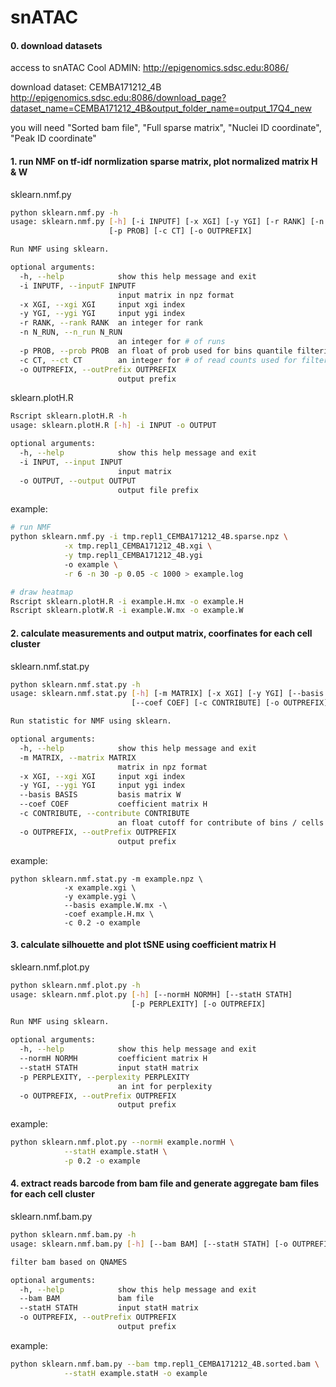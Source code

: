 # snATAC

#### 0. download datasets

access to snATAC Cool ADMIN: http://epigenomics.sdsc.edu:8086/

download dataset: CEMBA171212_4B
	http://epigenomics.sdsc.edu:8086/download_page?dataset_name=CEMBA171212_4B&output_folder_name=output_17Q4_new

you will need "Sorted bam file", "Full sparse matrix", "Nuclei ID coordinate", "Peak ID coordinate" 

#### 1. run NMF on tf-idf normlization sparse matrix, plot normalized matrix H & W

sklearn.nmf.py
```bash
python sklearn.nmf.py -h
usage: sklearn.nmf.py [-h] [-i INPUTF] [-x XGI] [-y YGI] [-r RANK] [-n N_RUN]
                      [-p PROB] [-c CT] [-o OUTPREFIX]

Run NMF using sklearn.

optional arguments:
  -h, --help            show this help message and exit
  -i INPUTF, --inputF INPUTF
                        input matrix in npz format
  -x XGI, --xgi XGI     input xgi index
  -y YGI, --ygi YGI     input ygi index
  -r RANK, --rank RANK  an integer for rank
  -n N_RUN, --n_run N_RUN
                        an integer for # of runs
  -p PROB, --prob PROB  an float of prob used for bins quantile filtering
  -c CT, --ct CT        an integer for # of read counts used for filtering
  -o OUTPREFIX, --outPrefix OUTPREFIX
                        output prefix
```

sklearn.plotH.R
```bash
Rscript sklearn.plotH.R -h
usage: sklearn.plotH.R [-h] -i INPUT -o OUTPUT

optional arguments:
  -h, --help            show this help message and exit
  -i INPUT, --input INPUT
                        input matrix
  -o OUTPUT, --output OUTPUT
                        output file prefix
```

example:
```bash
# run NMF
python sklearn.nmf.py -i tmp.repl1_CEMBA171212_4B.sparse.npz \
			-x tmp.repl1_CEMBA171212_4B.xgi \
			-y tmp.repl1_CEMBA171212_4B.ygi 
			-o example \
			-r 6 -n 30 -p 0.05 -c 1000 > example.log

# draw heatmap
Rscript sklearn.plotH.R -i example.H.mx -o example.H
Rscript sklearn.plotW.R -i example.W.mx -o example.W
```

#### 2. calculate measurements and output matrix, coorfinates for each cell cluster

sklearn.nmf.stat.py
```bash
python sklearn.nmf.stat.py -h
usage: sklearn.nmf.stat.py [-h] [-m MATRIX] [-x XGI] [-y YGI] [--basis BASIS]
                           [--coef COEF] [-c CONTRIBUTE] [-o OUTPREFIX]

Run statistic for NMF using sklearn.

optional arguments:
  -h, --help            show this help message and exit
  -m MATRIX, --matrix MATRIX
                        matrix in npz format
  -x XGI, --xgi XGI     input xgi index
  -y YGI, --ygi YGI     input ygi index
  --basis BASIS         basis matrix W
  --coef COEF           coefficient matrix H
  -c CONTRIBUTE, --contribute CONTRIBUTE
                        an float cutoff for contribute of bins / cells
  -o OUTPREFIX, --outPrefix OUTPREFIX
                        output prefix
```

example:
```
python sklearn.nmf.stat.py -m example.npz \
			-x example.xgi \
			-y example.ygi \
			--basis example.W.mx -\
			-coef example.H.mx \
			-c 0.2 -o example
```

#### 3. calculate silhouette and plot tSNE using coefficient matrix H

sklearn.nmf.plot.py
```bash
python sklearn.nmf.plot.py -h
usage: sklearn.nmf.plot.py [-h] [--normH NORMH] [--statH STATH]
                           [-p PERPLEXITY] [-o OUTPREFIX]

Run NMF using sklearn.

optional arguments:
  -h, --help            show this help message and exit
  --normH NORMH         coefficient matrix H
  --statH STATH         input statH matrix
  -p PERPLEXITY, --perplexity PERPLEXITY
                        an int for perplexity
  -o OUTPREFIX, --outPrefix OUTPREFIX
                        output prefix
```

example:
```bash
python sklearn.nmf.plot.py --normH example.normH \
			--statH example.statH \
			-p 0.2 -o example
```


#### 4. extract reads barcode from bam file and generate aggregate bam files for each cell cluster

sklearn.nmf.bam.py
```bash
python sklearn.nmf.bam.py -h
usage: sklearn.nmf.bam.py [-h] [--bam BAM] [--statH STATH] [-o OUTPREFIX]

filter bam based on QNAMES

optional arguments:
  -h, --help            show this help message and exit
  --bam BAM             bam file
  --statH STATH         input statH matrix
  -o OUTPREFIX, --outPrefix OUTPREFIX
                        output prefix
```

example:
```bash
python sklearn.nmf.bam.py --bam tmp.repl1_CEMBA171212_4B.sorted.bam \
			--statH example.statH -o example
```






